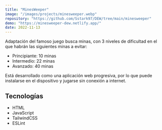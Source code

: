 ```yaml
---
title: "MinesWeeper"
image: "/images/projects/minesweeper.webp"
repository: "https://github.com/Sstark97/DEW/tree/main/minesweeper"
demo: "https://minesweeper-dew.netlify.app/"
date: 2022-11-13
---
```


Adaptación del famoso juego busca minas, con 3 niveles de dificultad en el que habrán las siguientes minas a evitar:
<ul class="common-list">
<li>Principiante: 10 minas</li>
<li>Intermedio: 22 minas</li>
<li>Avanzado: 40 minas</li>
</ul>
Está desarrollado como una aplicación web progresiva, por lo que puede instalarse en el dispositivo y jugarse sin conexión 
a internet.

## Tecnologías
- HTML
- JavaScript
- TailwindCSS
- ESLint